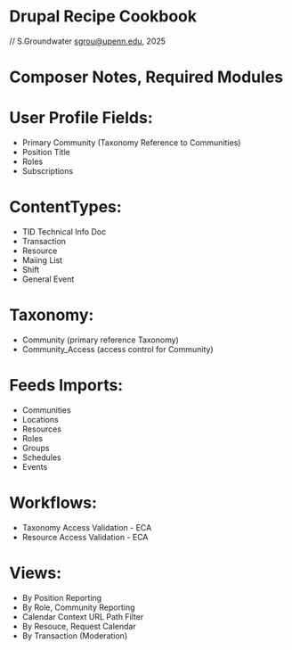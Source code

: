 # Drupal Recipe Cookbook
// S.Groundwater sgrou@upenn.edu, 2025

# Composer Notes, Required Modules

# User Profile Fields:

- Primary Community (Taxonomy Reference to Communities)
- Position Title
- Roles
- Subscriptions

# ContentTypes:

- TID Technical Info Doc
- Transaction
- Resource
- Maiing List
- Shift
- General Event

# Taxonomy:

- Community (primary reference Taxonomy)
- Community_Access (access control for Community) 

# Feeds Imports:

- Communities
- Locations
- Resources
- Roles
- Groups
- Schedules
- Events

# Workflows: 

-  Taxonomy Access Validation - ECA
-  Resource Access Validation - ECA

# Views:

- By Position Reporting
- By Role, Community Reporting
- Calendar Context URL Path Filter
- By Resouce, Request Calendar
- By Transaction (Moderation)
